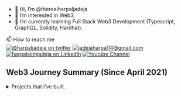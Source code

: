 -   👋 Hi, I’m @therealharpaljadeja
-   👀 I’m interested in Web3.
-   🌱 I’m currently learning Full Stack Web3 Development (Typescript, GraphQL, Solidity, Hardhat).

📫 How to reach me
<br>
<a href="https://twitter.com/HarpalJadeja11">![@harpaljadeja on twitter](https://img.shields.io/badge/Twitter-1DA1F2?style=for-the-badge&logo=twitter&logoColor=white)</a>
<a href="mailto:jadejaharpal14@gmail.com">![jadejaharpal14@gmail.com](https://img.shields.io/badge/Gmail-D14836?style=for-the-badge&logo=gmail&logoColor=white)</a>
<a href="https://www.linkedin.com/in/harpalsinhjadeja/">![harpalsinhjadeja on LinkedIn](https://img.shields.io/badge/LinkedIn-0077B5?style=for-the-badge&logo=linkedin&logoColor=white)</a>
<a href="https://www.youtube.com/channel/UCIqQqnmSm3ERdGYHA8Z8HyQ">![Youtube Channel](https://img.shields.io/badge/YouTube-FF0000?style=for-the-badge&logo=youtube&logoColor=white)</a>

## Web3 Journey Summary (Since April 2021)

<details>
    <summary>Projects that i've built.</summary>

-   <details>
     <summary>NiftySubs - Decentralized pay-as-you-watch Livestreaming Platform</summary>

    -   <details>
        <summary>How it's made</summary>

        -   SuperFluid (Streaming Money on-chain)
        -   Unlock Protocol (Token Gate content)
        -   Voodfy (Voodfy uses Filecoin combined with IPFS to store your videos reliably and securely. We use it for live video streaming)
        -   Solidity
        -   IPFS (IPFS PubSub for chat feature and orbitdb for storing data)
        -   Textile ThreadDB

        </details>

    -   <details>
        <summary>My Contribution</summary>

        -   Wrote Smart Contracts for Integration of SuperFluid and Unlock Protocol.
        -   Frontend using Chakra UI and ReactJS.
        -   Chat Interface using IPFS pubsub.
        -   Fundraising Contract and Widget
        -   SuperChat functionality
        -   Code to generate stream details from Voodfy.

        </details>

    -   <details>
        <summary>References & Docs</summary>

        -   [SuperFluid Docs](https://docs.superfluid.finance/superfluid/resources/archived-tutorials-docs/frontend-+-nodejs)
        -   [Unlock Protocol Docs](https://docs.unlock-protocol.com/unlock/)
        -   [OrbitDB](https://github.com/orbitdb/orbit-db/blob/main/API.md)
        -   [Voodfy](https://github.com/Voodfy/docs)
        -   [Solidity](https://docs.soliditylang.org/en/v0.8.13/)
        -   [Chakra UI](https://chakra-ui.com/guides/first-steps)

        </details>

    -   <details>
        <summary>Links</summary>

        -   [ETHGlobal Showcase Link](https://showcase.ethglobal.com/hackmoney2021/niftysubs)
        -   [Github](https://github.com/NiftySubs)
        -   [Demo Video](https://www.youtube.com/watch?v=skJes2cwNTI)
        </details>

        </details>

    -   <details>
        <summary>DAOInsure - Decentralised autonomous Insurance organisation
        </summary>

        -   <details>
            <summary>How it's made</summary>

            -   SuperFluid (Streaming Money on-chain)
            -   Solidity
            -   IPFS (IPFS PubSub for chat feature and orbitdb for storing data)
            -   Textile ThreadDB
            -   Chainlink External Adapters
            -   OpenWeather API
            -   Slate
            -   The Graph
            -   Polygon

            </details>

        -   <details>
            <summary>My Contribution</summary>

            -   Frontend for the application using Chakra UI (Initiaing Claims, Claims Feed, Voting and Dashboard)
            -   Data visualisation representing the insurance premium paid by each member.
            -   Graph to get on-chain information regarding which user paid how much premium.
            </details>

        -   <details>
            <summary>References & Docs</summary>

            -   [SuperFluid Docs](https://docs.superfluid.finance/superfluid/resources/archived-tutorials-docs/frontend-+-nodejs)
            -   [Chainlink External Adapters](https://docs.chain.link/docs/external-adapters/)
            -   [Solidity](https://docs.soliditylang.org/en/v0.8.13/)
            -   [Chakra UI](https://chakra-ui.com/guides/first-steps)
            -   [Graph Docs](https://thegraph.com/docs/en/)

            </details>

        -   <details>
            <summary>Links</summary>

            -   [Devfolio Showcase Link](https://devfolio.co/projects/daoinsure-1e0c)
            -   [Github](https://github.com/DAOInsure)
            -   [Demo Video](https://youtu.be/jEcHdgvRxXA)
            </details>

        </details>

    -   <details>
        <summary>useNear - Telegram Bot to use NEAR DApps
        </summary>

        -   <details>
            <summary>How it's made</summary>

            -   Telegram API
            -   Telegraf Library.
            -   NFT.Storage
            -   Mintbase SDK
            -   near-api-js

            </details>

        -   <details>
            <summary>My Contribution</summary>

            -   Connect wallet to telegram bot.
            -   Send NEAR token from telegram bot.
            -   Mint NFT on NEAR blockchain using Telegram Commands.
            -   Create a Mintbase Minters only group using Telegram bot.
            -   Adding proposal to Sputnik DAO using the Telegram bot.
            </details>

        -   <details>
            <summary>References & Docs</summary>

            -   [NEAR-API-JS](https://docs.near.org/docs/api/javascript-library)
            -   [Minting NFTs on NEAR](https://github.com/near-examples/NFT)
            -   [Mintbase Docs](https://docs.mintbase.io/ethereum/developers)
            -   [NFT.Storage Docs](https://nft.storage/docs/)
            -   [Sputnik DAO](https://github.com/near-daos/sputnik-dao-contract)

            </details>

        -   <details>
            <summary>Links</summary>

            -   [Github](https://github.com/useNear/useNear_bot)
            -   [Demo Video](https://www.youtube.com/watch?v=RgF_9sZ5bSQ)
            </details>

        </details>

    -   <details>
        <summary>DAOMe - Creator Economy App on Celo
        </summary>

        -   <details>
            <summary>How it's made</summary>

            -   Solidity
            -   React Native (Mobile app) / React (web app)
            -   Pinata SDK
            -   Hardhat
            -   Celo Blockchain
            -   WalletConnect (Mobile App)

            </details>

        -   <details>
            <summary>My Contribution</summary>

            -   Built the Web Interface from Scratch.
            -   Built the Mobile App from Scratch.
            -   Integration of App with Valora Testnet Wallet.
            -   Minting NFTs using Valora Wallet.
            -   Smart contracts for Creators Registry, Creator's Contact and Marketplace Contract.
            -   Test Scripts, Deploy Scripts
            </details>

        -   <details>
            <summary>References & Docs</summary>

            -   [Celo Docs](https://docs.celo.org/)
            -   [WalletConnect Docs](https://docs.walletconnect.com/)
            -   [Diamond Pattern EIP](https://eips.ethereum.org/EIPS/eip-2535)
            -   [Hardhat Docs](https://hardhat.org/getting-started/)
            -   [React Native Docs](https://reactnative.dev/docs/getting-started)

            </details>

        -   <details>
            <summary>Links</summary>

            -   [WebApp Github](https://github.com/therealharpaljadeja/daome)
            -   [Mobile App Github](https://github.com/therealharpaljadeja/daome-celo-dapp)
            -   [Demo Video](https://www.youtube.com/watch?v=VZGs_hDdqnY)
            -   [Devpost Showcase](https://devpost.com/software/daome)
            </details>

        </details>

    -   <details>
        <summary>NiftyGuilds - Web3 based NFT gated group chat platform
        </summary>

        -   <details>
            <summary>How it's made</summary>

            -   NextJS
            -   Covalent APIs
            -   Textile ThreadDB

            </details>

        -   <details>
            <summary>My Contribution</summary>

            -   Built the Web Interface from Scratch using NextJS.
            -   Querying Covalent NFT APIs for NFT portfolio information of an address.
            -   Automatic Group creation based on NFTs in the wallet using Textile ThreadDB.
            </details>

        -   <details>
            <summary>References & Docs</summary>

            -   [Textile ThreadDB](https://docs.textile.io/threads/)
            -   [Covalent APIs](https://www.covalenthq.com/docs/)
            </details>

        -   <details>
            <summary>Links</summary>

            -   [Github](https://github.com/therealharpaljadeja/niftyguilds)
            -   [Demo Video](https://www.youtube.com/watch?v=e1P4UkhLc0A)
            -   [ETHGlobal Showcase](https://showcase.ethglobal.com/buildquest/niftyguilds-j058z)
            </details>

        </details>

    -   <details>
        <summary>LensTube - Decentralized video sharing platform built using Lens Protocol and Livepeer
        </summary>

        -   <details>
            <summary>How it's made</summary>

            -   Lens Protocol
            -   Livepeer
            -   NextJS

            </details>

        -   <details>
            <summary>My Contribution</summary>

            -   Built the Web Interface from Scratch using NextJS.
            -   Using Lens API for creating profiles, creating publications on top of profiles, collecting publications, explore publications, follow-unfollow and activate-deactive follow modules along with approved currencies.
            -   Livepeer integration to upload video and mint Video NFTs which in turn become publication under a profile.
            -   Multi-profile support.
            </details>

        -   <details>
            <summary>References & Docs</summary>

            -   [Lens API](https://docs.lens.dev/docs)
            -   [Livepeer Docs](https://livepeer.com/docs/guides)
            -   [Metamask Docs](https://docs.metamask.io/guide/)

            </details>

        -   <details>
            <summary>Links</summary>

            -   [Github](https://github.com/LensLive/lenstube)
            -   [Live App (under development)](https://lenslive.vercel.app/)
            -   [ETHGlobal Showcase](https://showcase.ethglobal.com/lfgrow/lenstube-82rue)
            </details>

        </details>

</details>
    <!---
    therealharpaljadeja/therealharpaljadeja is a ✨ special ✨ repository because its `README.md` (this file) appears on your GitHub profile.
    You can click the Preview link to take a look at your changes.
    --->
